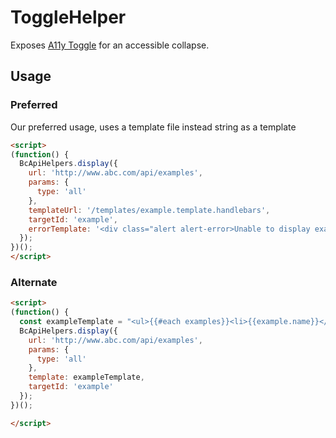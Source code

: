 # ToggleHelper

Exposes [A11y Toggle](http://edenspiekermann.github.io/a11y-toggle/) for an accessible collapse.

## Usage

### Preferred

Our preferred usage, uses a template file instead string as a template

```html
<script>
(function() {
  BcApiHelpers.display({
    url: 'http://www.abc.com/api/examples',
    params: {
      type: 'all'
    },
    templateUrl: '/templates/example.template.handlebars',
    targetId: 'example',
    errorTemplate: '<div class="alert alert-error>Unable to display examples. Please try again later.<p></p></div>"'
  });
})();
</script>
```

### Alternate

```html
<script>
(function() {
  const exampleTemplate = "<ul>{{#each examples}}<li>{{example.name}}</li>{{/each}}</ul>";
  BcApiHelpers.display({
    url: 'http://www.abc.com/api/examples',
    params: {
      type: 'all'
    },
    template: exampleTemplate,
    targetId: 'example'
  });
})();

</script>
```